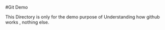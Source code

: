 #Git Demo

This Directory is only for the demo purpose of Understanding how github works , nothing else.
